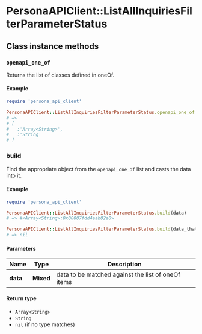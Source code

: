 # PersonaAPIClient::ListAllInquiriesFilterParameterStatus

## Class instance methods

### `openapi_one_of`

Returns the list of classes defined in oneOf.

#### Example

```ruby
require 'persona_api_client'

PersonaAPIClient::ListAllInquiriesFilterParameterStatus.openapi_one_of
# =>
# [
#   :'Array<String>',
#   :'String'
# ]
```

### build

Find the appropriate object from the `openapi_one_of` list and casts the data into it.

#### Example

```ruby
require 'persona_api_client'

PersonaAPIClient::ListAllInquiriesFilterParameterStatus.build(data)
# => #<Array<String>:0x00007fdd4aab02a0>

PersonaAPIClient::ListAllInquiriesFilterParameterStatus.build(data_that_doesnt_match)
# => nil
```

#### Parameters

| Name | Type | Description |
| ---- | ---- | ----------- |
| **data** | **Mixed** | data to be matched against the list of oneOf items |

#### Return type

- `Array<String>`
- `String`
- `nil` (if no type matches)

